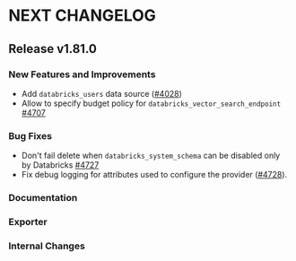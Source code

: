 # NEXT CHANGELOG

## Release v1.81.0

### New Features and Improvements

* Add `databricks_users` data source ([#4028](https://github.com/databricks/terraform-provider-databricks/pull/4028))
* Allow to specify budget policy for `databricks_vector_search_endpoint` [#4707](https://github.com/databricks/terraform-provider-databricks/pull/4707)

### Bug Fixes

 * Don't fail delete when `databricks_system_schema` can be disabled only by Databricks [#4727](https://github.com/databricks/terraform-provider-databricks/pull/4727)
 * Fix debug logging for attributes used to configure the provider ([#4728](https://github.com/databricks/terraform-provider-databricks/pull/4728)).

### Documentation

### Exporter

### Internal Changes
